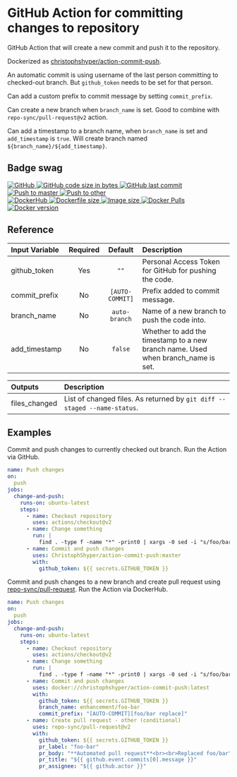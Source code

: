 # GitHub Action for committing changes to repository

GitHub Action that will create a new commit and push it to the repository.

Dockerized as [christophshyper/action-commit-push](https://hub.docker.com/repository/docker/christophshyper/action-commit-push).

An automatic commit is using username of the last person committing to checked-out branch. But `github_token` needs to be set for that person.

Can add a custom prefix to commit message by setting `commit_prefix`.

Can create a new branch when `branch_name` is set. Good to combine with `repo-sync/pull-request@v2` action. 

Can add a timestamp to a branch name, when `branch_name` is set and `add_timestamp` is `true`. Will create branch named `${branch_name}/${add_timestamp}`.


## Badge swag
[
![GitHub](https://img.shields.io/badge/github-ChristophShyper%2Faction--commit--push-brightgreen.svg?style=flat-square&logo=github)
![GitHub code size in bytes](https://img.shields.io/github/languages/code-size/christophshyper/action-commit-push?color=brightgreen&label=Code%20size&style=flat-square&logo=github)
![GitHub last commit](https://img.shields.io/github/last-commit/christophshyper/action-commit-push?color=brightgreen&label=Last%20commit&style=flat-square&logo=github)
](https://github.com/christophshyper/action-commit-push "shields.io")
[![Push to master](https://img.shields.io/github/workflow/status/christophshyper/action-commit-push/Push%20to%20master?color=brightgreen&label=Master%20branch&logo=github&style=flat-square)
](https://github.com/ChristophShyper/action-commit-push/actions?query=workflow%3A%22Push+to+master%22)
[![Push to other](https://img.shields.io/github/workflow/status/christophshyper/action-commit-push/Push%20to%20other?color=brightgreen&label=Pull%20requests&logo=github&style=flat-square)
](https://github.com/ChristophShyper/action-commit-push/actions?query=workflow%3A%22Push+to+other%22)
<br>
[
![DockerHub](https://img.shields.io/badge/docker-christophshyper%2Faction--commit--push-blue.svg?style=flat-square&logo=docker)
![Dockerfile size](https://img.shields.io/github/size/christophshyper/action-commit-push/Dockerfile?label=Dockerfile%20size&style=flat-square&logo=docker)
![Image size](https://img.shields.io/docker/image-size/christophshyper/action-commit-push/latest?label=Image%20size&style=flat-square&logo=docker)
![Docker Pulls](https://img.shields.io/docker/pulls/christophshyper/action-commit-push?color=blue&label=Pulls&logo=docker&style=flat-square)
![Docker version](https://img.shields.io/docker/v/christophshyper/action-commit-push?color=blue&label=Version&logo=docker&style=flat-square)
](https://hub.docker.com/r/christophshyper/action-commit-push "shields.io")


## Reference

Input Variable | Required | Default |Description
:--- | :---: | :---: | :---
github_token | Yes | `""` | Personal Access Token for GitHub for pushing the code.
commit_prefix | No | `[AUTO-COMMIT]` | Prefix added to commit message.
branch_name | No | `auto-branch` | Name of a new branch to push the code into.
add_timestamp | No | `false` | Whether to add the timestamp to a new branch name. Used when branch_name is set.

Outputs | Description
:--- | :---
files_changed | List of changed files. As returned by `git diff --staged --name-status`.


## Examples

Commit and push changes to currently checked out branch. Run the Action via GitHub.
```yaml
name: Push changes
on:
  push
jobs:
  change-and-push:
    runs-on: ubuntu-latest
    steps:
      - name: Checkout repository
        uses: actions/checkout@v2
      - name: Change something
        run: |
          find . -type f -name "*" -print0 | xargs -0 sed -i "s/foo/bar/g"
      - name: Commit and push changes
        uses: ChristophShyper/action-commit-push:master
        with:
          github_token: ${{ secrets.GITHUB_TOKEN }}
```

Commit and push changes to a new branch and create pull request using [repo-sync/pull-request](https://github.com/repo-sync/pull-request). Run the Action via DockerHub.
```yaml
name: Push changes
on:
  push
jobs:
  change-and-push:
    runs-on: ubuntu-latest
    steps:
      - name: Checkout repository
        uses: actions/checkout@v2
      - name: Change something
        run: |
          find . -type f -name "*" -print0 | xargs -0 sed -i "s/foo/bar/g"
      - name: Commit and push changes
        uses: docker://christophshyper/action-commit-push:latest
        with:
          github_token: ${{ secrets.GITHUB_TOKEN }}
          branch_name: enhancement/foo-bar
          commit_prefix: "[AUTO-COMMIT][foo/bar replace]"
      - name: Create pull request - other (conditional)
        uses: repo-sync/pull-request@v2
        with:
          github_token: ${{ secrets.GITHUB_TOKEN }}
          pr_label: "foo-bar"
          pr_body: "**Automated pull request**<br><br>Replaced foo/bar"
          pr_title: "${{ github.event.commits[0].message }}"
          pr_assignee: "${{ github.actor }}"
```
